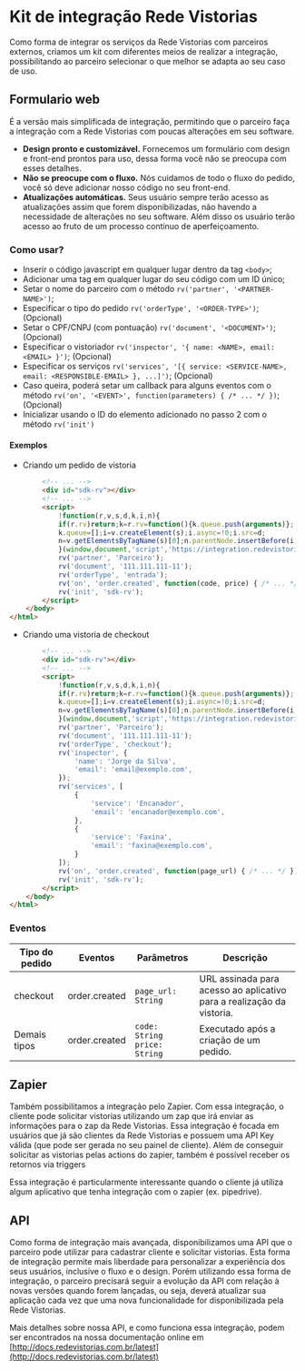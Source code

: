 # Kit de integração Rede Vistorias

Como forma de integrar os serviços da Rede Vistorias com parceiros externos, criamos um kit com diferentes meios de realizar a integração, possibilitando ao parceiro selecionar o que melhor se adapta ao seu caso de uso.

## Formulario web

É a versão mais simplificada de integração, permitindo que o parceiro faça a integração com a Rede Vistorias com poucas alterações em seu software. 


- **Design pronto e customizável.** Fornecemos um formulário com design e front-end prontos para uso, dessa forma você não se preocupa com esses detalhes.
- **Não se preocupe com o fluxo.** Nós cuidamos de todo o fluxo do pedido, você só deve adicionar nosso código no seu front-end. 
- **Atualizações automáticas.** Seus usuário sempre terão acesso as atualizações assim que forem disponibilizadas, não havendo a necessidade de alterações no seu software. Além disso os usuário terão acesso ao fruto de um processo contínuo de aperfeiçoamento.

### Como usar?

- Inserir o código javascript em qualquer lugar dentro da tag `<body>`;
- Adicionar uma tag em qualquer lugar do seu código com um ID único;
- Setar o nome do parceiro com o método `rv('partner', '<PARTNER-NAME>')`;
- Especificar o tipo do pedido `rv('orderType', '<ORDER-TYPE>')`; (Opcional)
- Setar o CPF/CNPJ (com pontuação) `rv('document', '<DOCUMENT>')`; (Opcional)
- Especificar o vistoriador `rv('inspector', '{ name: <NAME>, email: <EMAIL> }')`; (Opcional)
- Especificar os serviços `rv('services', '[{ service: <SERVICE-NAME>, email: <RESPONSIBLE-EMAIL> }, ...]')`; (Opcional)
- Caso queira, poderá setar um callback para alguns eventos com o método `rv('on', '<EVENT>', function(parameters) { /* ... */ })`; (Opcional)
- Inicializar usando o ID do elemento adicionado no passo 2 com o método `rv('init')`

#### Exemplos

- Criando um pedido de vistoria

```html
        <!-- ... -->
        <div id="sdk-rv"></div>
        <!-- ... -->
        <script>
            !function(r,v,s,d,k,i,n){
            if(r.rv)return;k=r.rv=function(){k.queue.push(arguments)};
            k.queue=[];i=v.createElement(s);i.async=!0;i.src=d;
            n=v.getElementsByTagName(s)[0];n.parentNode.insertBefore(i,n)
            }(window,document,'script','https://integration.redevistorias.com.br/js/app.js');
            rv('partner', 'Parceiro');
            rv('document', '111.111.111-11');
            rv('orderType', 'entrada');
            rv('on', 'order.created', function(code, price) { /* ... */ });
            rv('init', 'sdk-rv');
        </script>
    </body>
</html>
```

- Criando uma vistoria de checkout

```html
        <!-- ... -->
        <div id="sdk-rv"></div>
        <!-- ... -->
        <script>
            !function(r,v,s,d,k,i,n){
            if(r.rv)return;k=r.rv=function(){k.queue.push(arguments)};
            k.queue=[];i=v.createElement(s);i.async=!0;i.src=d;
            n=v.getElementsByTagName(s)[0];n.parentNode.insertBefore(i,n)
            }(window,document,'script','https://integration.redevistorias.com.br/js/app.js');
            rv('partner', 'Parceiro');
            rv('document', '111.111.111-11');
            rv('orderType', 'checkout');
            rv('inspector', {
                'name': 'Jorge da Silva',
                'email': 'email@exemplo.com',
            });
            rv('services', [
                {
                    'service': 'Encanador',
                    'email': 'encanador@exemplo.com',
                },
                {
                    'service': 'Faxina',
                    'email': 'faxina@exemplo.com',
                }
            ]);
            rv('on', 'order.created', function(page_url) { /* ... */ });
            rv('init', 'sdk-rv');
        </script>
    </body>
</html>
```

### Eventos

| Tipo do pedido | Eventos | Parâmetros | Descrição |
|---|---|---|---|
| checkout | order.created | `page_url: String` | URL assinada para acesso ao aplicativo para a realização da vistoria.
| Demais tipos | order.created | `code: String`<br>`price: String` | Executado após a criação de um pedido.

## Zapier

Também possibilitamos a integração pelo Zapier. Com essa integração, o cliente pode solicitar vistorias utilizando um zap que irá enviar as informações para o zap da Rede Vistorias. Essa integração é focada em usuários que já são clientes da Rede Vistorias e possuem uma API Key válida (que pode ser gerada no seu painel de cliente). Além de conseguir solicitar as vistorias pelas actions do zapier, também é possível receber os retornos via triggers

Essa integração é particularmente interessante quando o cliente já utiliza algum aplicativo que tenha integração com o zapier (ex. pipedrive).

## API
Como forma de integração mais avançada, disponibilizamos uma API que o parceiro pode utilizar para cadastrar cliente e solicitar vistorias. Esta forma de integração permite mais liberdade para personalizar a experiência dos seus usuários, inclusive o fluxo e o design. Porém utilizando essa forma de integração, o parceiro precisará seguir a evolução da API com relação à novas versões quando forem lançadas, ou seja, deverá atualizar sua aplicação cada vez que uma nova funcionalidade for disponibilizada pela Rede Vistorias.

Mais detalhes sobre nossa API, e como funciona essa integração, podem ser encontrados na nossa documentação online em [http://docs.redevistorias.com.br/latest](http://docs.redevistorias.com.br/latest)
